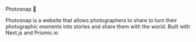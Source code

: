 Photosnap 📸

Photosnap is a website that allows photographers to share to turn their photographic moments into stories and share them with the world.
Built with Next.js and Prismic.io
